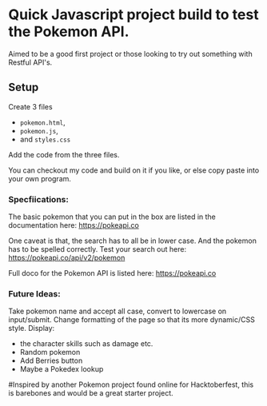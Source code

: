 # Quick Javascript project build to test the Pokemon API.

Aimed to be a good first project or those looking to try out something with Restful API's.

## Setup

Create 3 files

- `pokemon.html`,
- `pokemon.js`,
- and `styles.css`

Add the code from the three files.

You can checkout my code and build on it if you like, or else copy paste into your own program.

### Specfiications:

The basic pokemon that you can put in the box are listed in the documentation here:
https://pokeapi.co

One caveat is that, the search has to all be in lower case. And the pokemon has to be spelled correctly. Test your search out here:
https://pokeapi.co/api/v2/pokemon

Full doco for the Pokemon API is listed here:
https://pokeapi.co

### Future Ideas:

Take pokemon name and accept all case, convert to lowercase on input/submit.
Change formatting of the page so that its more dynamic/CSS style.
Display:

- the character skills such as damage etc.
- Random pokemon
- Add Berries button
- Maybe a Pokedex lookup

#Inspired by another Pokemon project found online for Hacktoberfest, this is barebones and would be a great starter project.
